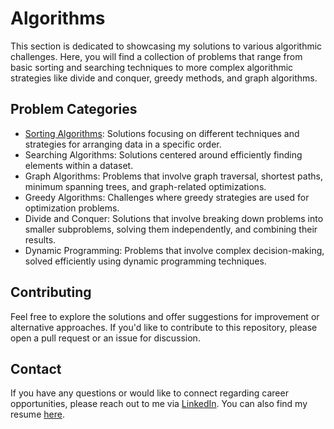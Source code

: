 # Algorithms

This section is dedicated to showcasing my solutions to various algorithmic challenges.
Here, you will find a collection of problems that range from basic sorting and searching techniques to more complex algorithmic strategies like divide and conquer, greedy methods, and graph algorithms.

## Problem Categories

- [Sorting Algorithms](Sorting/): Solutions focusing on different techniques and strategies for arranging data in a specific order.
- Searching Algorithms: Solutions centered around efficiently finding elements within a dataset.
- Graph Algorithms: Problems that involve graph traversal, shortest paths, minimum spanning trees, and graph-related optimizations.
- Greedy Algorithms: Challenges where greedy strategies are used for optimization problems.
- Divide and Conquer: Solutions that involve breaking down problems into smaller subproblems, solving them independently, and combining their results.
- Dynamic Programming: Problems that involve complex decision-making, solved efficiently using dynamic programming techniques.

## Contributing

Feel free to explore the solutions and offer suggestions for improvement or alternative approaches.
If you'd like to contribute to this repository, please open a pull request or an issue for discussion.

## Contact

If you have any questions or would like to connect regarding career opportunities, please reach out to me via [LinkedIn](https://www.linkedin.com/in/jyrodgers/).
You can also find my resume [here](https://github.com/jyrodgers/john_rodgers_resume/).
